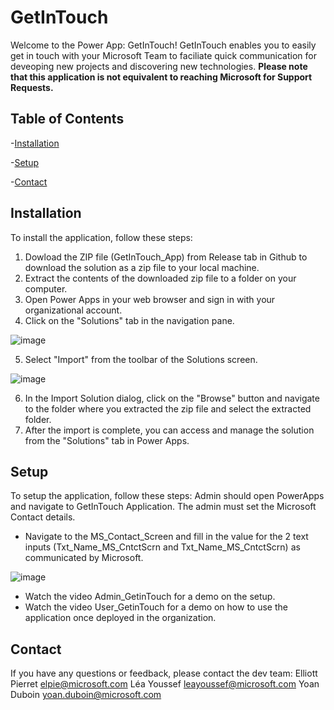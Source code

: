 # GetInTouch
Welcome to the Power App: GetInTouch! GetInTouch enables you to easily get in touch with your Microsoft Team to faciliate quick communication for deveoping new projects and discovering new technologies. **Please note that this application is not equivalent to reaching Microsoft for Support Requests.** 
 
## Table of Contents
-[Installation](#installation)

-[Setup](#setup)

-[Contact](#contact)


## Installation
To install the application, follow these steps:
1. Dowload the ZIP file (GetInTouch_App) from Release tab in Github to download the solution as a zip file to your local machine.
2. Extract the contents of the downloaded zip file to a folder on your computer.
3. Open Power Apps in your web browser and sign in with your organizational account.
4. Click on the "Solutions" tab in the navigation pane.

![image](https://github.com/YoanSchutte/GetInTouch/assets/117742131/431029b6-fc86-4d60-89f2-6813b069977b)


5. Select "Import" from the toolbar of the Solutions screen.

 ![image](https://github.com/YoanSchutte/GetInTouch/assets/117742131/9fceded3-8266-4c30-9166-9cdf88d929cb)
 

6. In the Import Solution dialog, click on the "Browse" button and navigate to the folder where you extracted the zip file and select the extracted folder.
7. After the import is complete, you can access and manage the solution from the "Solutions" tab in Power Apps.
 
 
 
## Setup
To setup the application, follow these steps:
Admin should open PowerApps and navigate to GetInTouch Application.
The admin must set the Microsoft Contact details.
- Navigate to the MS_Contact_Screen and fill in the value for the 2 text inputs (Txt_Name_MS_CntctScrn and Txt_Name_MS_CntctScrn) as communicated by Microsoft.

![image](https://github.com/YoanSchutte/GetInTouch/assets/117742131/51676199-f4eb-44db-a66d-a2a29ff2157c)


- Watch the video Admin_GetinTouch for a demo on the setup.
- Watch the video User_GetinTouch for a demo on how to use the application once deployed in the organization.

## Contact
If you have any questions or feedback, please contact the dev team:
Elliott Pierret elpie@microsoft.com
Léa Youssef leayoussef@microsoft.com
Yoan Duboin yoan.duboin@microsoft.com
